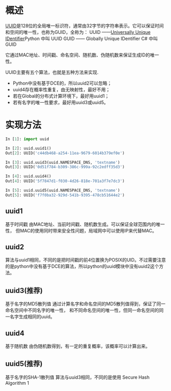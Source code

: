 # 概述

[UUID](https://link.jianshu.com/?t=http%3A%2F%2Fen.wikipedia.org%2Fwiki%2FUniversally_unique_identifier)是128位的全局唯一标识符，通常由32字节的字符串表示。它可以保证时间和空间的唯一性，也称为GUID，全称为： UUID ——[Universally Unique IDentifier](https://link.jianshu.com/?t=http%3A%2F%2Fen.wikipedia.org%2Fwiki%2FUniversally_unique_identifier)Python 中叫 UUID GUID —— Globally Unique IDentifier C# 中叫 GUID

它通过MAC地址、时间戳、命名空间、随机数、伪随机数来保证生成ID的唯一性。

UUID主要有五个算法，也就是五种方法来实现.

- Python中没有基于DCE的，所以uuid2可以忽略；
- uuid4存在概率性重复，由无映射性，最好不用；
- 若在Global的分布式计算环境下，最好用uuid1；
- 若有名字的唯一性要求，最好用uuid3或uuid5。

# 实现方法

```python
In [1]: import uuid

In [2]: uuid.uuid1()
Out[2]: UUID('c44db468-a254-11ea-9679-6014b379ef0e')

In [3]: uuid.uuid3(uuid.NAMESPACE_DNS, 'textname')
Out[3]: UUID('0d51f784-b309-386c-999a-92c2edff35d3')

In [4]: uuid.uuid4()
Out[4]: UUID('5f7847d1-f030-4d26-818e-701a3f7e7dc3')

In [5]: uuid.uuid5(uuid.NAMESPACE_DNS, 'textname')
Out[5]: UUID('f7f0ba32-929d-541b-9395-478cb51644e2')
```



## uuid1

基于时间戳 由MAC地址、当前时间戳、随机数生成。可以保证全球范围内的唯一性， 但MAC的使用同时带来安全性问题，局域网中可以使用IP来代替MAC。

## uuid2

算法与uuid1相同，不同的是把时间戳的前4位置换为POSIX的UID。不过需要注意的是python中没有基于DCE的算法，所以python的uuid模块中没有uuid2这个方法。

## uuid3(推荐)

基于名字的MD5散列值 通过计算名字和命名空间的MD5散列值得到，保证了同一命名空间中不同名字的唯一性， 和不同命名空间的唯一性，但同一命名空间的同一名字生成相同的uuid。

## uuid4

基于随机数 由伪随机数得到，有一定的重复概率，该概率可以计算出来。

## uuid5(推荐)

基于名字的SHA-1散列值 算法与uuid3相同，不同的是使用 Secure Hash Algorithm 1 

